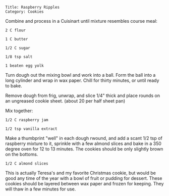 ~~~ recipe-info
Title: Raspberry Ripples
Category: Cookies
~~~

Combine and process in a Cuisinart until mixture resembles course meal:

~~~ recipe-ingredients
2 C flour

1 C butter

1/2 C sugar

1/8 tsp salt

1 beaten egg yolk
~~~

Turn dough out the mixing bowl and work into a ball. Form the ball into a long cylinder and wrap in
wax paper. Chill for thirty minutes, or until ready to bake.

Remove dough from frig, unwrap, and slice 1/4" thick and place rounds on an ungreased cookie sheet.
(about 20 per half sheet pan)

Mix together:

~~~ recipe-ingredients
1/2 C raspberry jam

1/2 tsp vanilla extract
~~~

Make a thumbprint "well" in each dough rwound, and add a scant 1/2 tsp of raspberry mixture to it,
sprinkle with a few almond slices and bake in a 350 degree oven for 12 to 13 minutes. The cookies
should be only slightly brown on the bottoms.

~~~ recipe-ingredients
1/2 C almond slices
~~~

This is actually Teresa's and my favorite Christmas cookie, but would be good any time of the year
with a bowl of fruit or pudding for dessert. These cookies should be layered between wax paper and
frozen for keeping. They will thaw in a few minutes for use.
